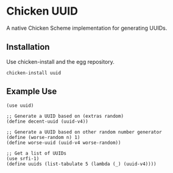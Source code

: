 Chicken UUID
============

A native Chicken Scheme implementation for generating UUIDs.

Installation
------------

Use chicken-install and the egg repository.

    chicken-install uuid

Example Use
-----------

    (use uuid)

    ;; Generate a UUID based on (extras random)
    (define decent-uuid (uuid-v4))

    ;; Generate a UUID based on other random number generator
    (define (worse-random n) 1)
    (define worse-uuid (uuid-v4 worse-random))

    ;; Get a list of UUIDs
    (use srfi-1)
    (define uuids (list-tabulate 5 (lambda (_) (uuid-v4))))
